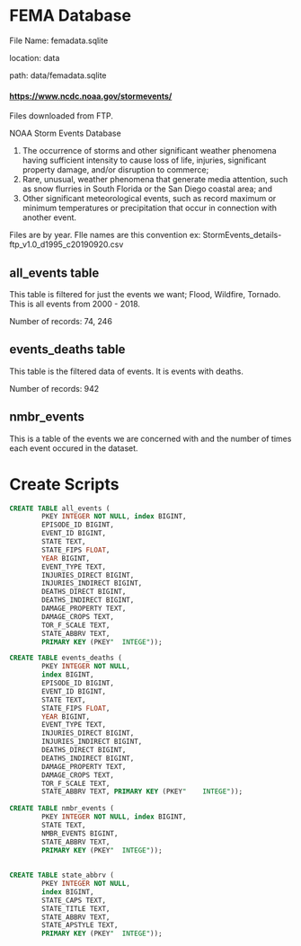 # FEMA Database

File Name: femadata.sqlite

location: data

path: data/femadata.sqlite



####  https://www.ncdc.noaa.gov/stormevents/ 



Files downloaded from FTP.

NOAA Storm Events Database

1. The occurrence of storms and other significant weather phenomena having sufficient intensity to cause loss of life, injuries, significant property damage, and/or disruption to commerce;
2. Rare, unusual, weather phenomena that generate media attention, such as snow flurries in South Florida or the San Diego coastal area; and
3. Other significant meteorological events, such as record maximum or minimum temperatures or precipitation that occur in connection with another event.

Files are by year.  FIle names are this convention  ex: StormEvents_details-ftp_v1.0_d1995_c20190920.csv



## all_events table

This table is filtered for just the events we want; Flood, Wildfire, Tornado.  This is all events from 2000 - 2018.

Number of records: 74, 246



## events_deaths table

This table is the filtered data of events.  It is events with deaths.

Number of records: 942

## nmbr_events

This is a table of the events we are concerned with and the number of times each event occured in the dataset.







# Create Scripts

```sql
CREATE TABLE all_events (
        PKEY INTEGER NOT NULL, index BIGINT, 
        EPISODE_ID BIGINT, 
        EVENT_ID BIGINT, 
        STATE TEXT, 
        STATE_FIPS FLOAT, 
        YEAR BIGINT, 
        EVENT_TYPE TEXT, 
        INJURIES_DIRECT BIGINT, 
        INJURIES_INDIRECT BIGINT, 
        DEATHS_DIRECT BIGINT, 
        DEATHS_INDIRECT BIGINT, 
        DAMAGE_PROPERTY TEXT, 
        DAMAGE_CROPS TEXT, 
        TOR_F_SCALE TEXT, 
        STATE_ABBRV TEXT, 
        PRIMARY KEY (PKEY"	INTEGE"));

CREATE TABLE events_deaths (
        PKEY INTEGER NOT NULL, 
        index BIGINT, 
        EPISODE_ID BIGINT, 
        EVENT_ID BIGINT, 
        STATE TEXT, 
        STATE_FIPS FLOAT, 
        YEAR BIGINT, 
        EVENT_TYPE TEXT, 
        INJURIES_DIRECT BIGINT, 
        INJURIES_INDIRECT BIGINT, 
        DEATHS_DIRECT BIGINT, 
        DEATHS_INDIRECT BIGINT, 
        DAMAGE_PROPERTY TEXT, 
        DAMAGE_CROPS TEXT, 
        TOR_F_SCALE TEXT, 
        STATE_ABBRV TEXT, PRIMARY KEY (PKEY"	INTEGE"));
        
CREATE TABLE nmbr_events (
        PKEY INTEGER NOT NULL, index BIGINT, 
        STATE TEXT, 
        NMBR_EVENTS BIGINT, 
        STATE_ABBRV TEXT, 
        PRIMARY KEY (PKEY"	INTEGE"));
        
        
CREATE TABLE state_abbrv (
        PKEY INTEGER NOT NULL, 
        index BIGINT, 
        STATE_CAPS TEXT, 
        STATE_TITLE TEXT, 
        STATE_ABBRV TEXT, 
        STATE_APSTYLE TEXT, 
        PRIMARY KEY (PKEY"	INTEGE"));
```



